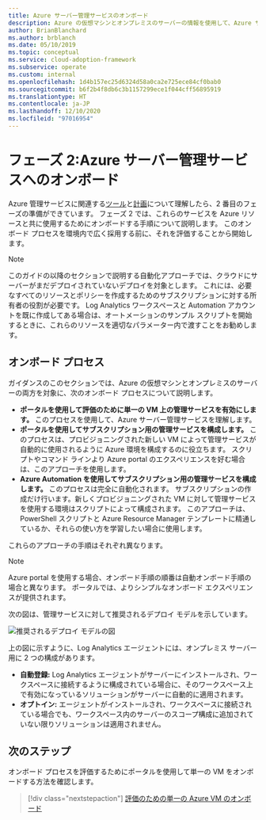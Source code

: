 ```yaml
---
title: Azure サーバー管理サービスのオンボード
description: Azure の仮想マシンとオンプレミスのサーバーの情報を使用して、Azure サーバー管理サービスをオンボードします。
author: BrianBlanchard
ms.author: brblanch
ms.date: 05/10/2019
ms.topic: conceptual
ms.service: cloud-adoption-framework
ms.subservice: operate
ms.custom: internal
ms.openlocfilehash: 1d4b157ec25d6324d58a0ca2e725ece84cf0bab0
ms.sourcegitcommit: b6f2b4f8db6c3b1157299ece1f044cff56895919
ms.translationtype: HT
ms.contentlocale: ja-JP
ms.lasthandoff: 12/10/2020
ms.locfileid: "97016954"
---
```

# <a name="phase-2-onboarding-azure-server-management-services"></a>フェーズ 2:Azure サーバー管理サービスへのオンボード

Azure 管理サービスに関連する[ツール](./tools-services.md)と[計画](./prerequisites.md)について理解したら、2 番目のフェーズの準備ができています。 フェーズ 2 では、これらのサービスを Azure リソースと共に使用するためにオンボードする手順について説明します。 このオンボード プロセスを環境内で広く採用する前に、それを評価することから開始します。

> [!NOTE]
> このガイドの以降のセクションで説明する自動化アプローチでは、クラウドにサーバーがまだデプロイされていないデプロイを対象とします。 これには、必要なすべてのリソースとポリシーを作成するためのサブスクリプションに対する所有者の役割が必要です。 Log Analytics ワークスペースと Automation アカウントを既に作成してある場合は、オートメーションのサンプル スクリプトを開始するときに、これらのリソースを適切なパラメーター内で渡すことをお勧めします。

## <a name="onboarding-processes"></a>オンボード プロセス

ガイダンスのこのセクションでは、Azure の仮想マシンとオンプレミスのサーバーの両方を対象に、次のオンボード プロセスについて説明します。

- **ポータルを使用して評価のために単一の VM 上の管理サービスを有効にします。** このプロセスを使用して、Azure サーバー管理サービスを理解します。
- **ポータルを使用してサブスクリプション用の管理サービスを構成します。** このプロセスは、プロビジョニングされた新しい VM によって管理サービスが自動的に使用されるように Azure 環境を構成するのに役立ちます。 スクリプトやコマンド ラインより Azure portal のエクスペリエンスを好む場合は、このアプローチを使用します。
- **Azure Automation を使用してサブスクリプション用の管理サービスを構成します。** このプロセスは完全に自動化されます。 サブスクリプションの作成だけ行います。新しくプロビジョニングされた VM に対して管理サービスを使用する環境はスクリプトによって構成されます。 このアプローチは、PowerShell スクリプトと Azure Resource Manager テンプレートに精通しているか、それらの使い方を学習したい場合に使用します。

これらのアプローチの手順はそれぞれ異なります。

> [!NOTE]
> Azure portal を使用する場合、オンボード手順の順番は自動オンボード手順の場合と異なります。 ポータルでは、よりシンプルなオンボード エクスペリエンスが提供されます。

次の図は、管理サービスに対して推奨されるデプロイ モデルを示しています。

![推奨されるデプロイ モデルの図](./media/recommended-deployment.png)

上の図に示すように、Log Analytics エージェントには、オンプレミス サーバー用に 2 つの構成があります。

- **自動登録:** Log Analytics エージェントがサーバーにインストールされ、ワークスペースに接続するように構成されている場合に、そのワークスペース上で有効になっているソリューションがサーバーに自動的に適用されます。
- **オプトイン:** エージェントがインストールされ、ワークスペースに接続されている場合でも、ワークスペース内のサーバーのスコープ構成に追加されていない限りソリューションは適用されません。

## <a name="next-steps"></a>次のステップ

オンボード プロセスを評価するためにポータルを使用して単一の VM をオンボードする方法を確認します。

> [!div class="nextstepaction"]
> [評価のための単一の Azure VM のオンボード](./onboard-single-vm.md)

